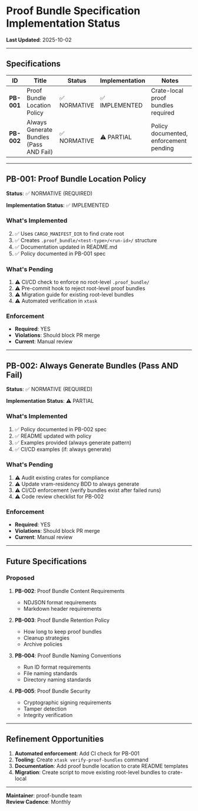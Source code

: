 # Proof Bundle Specification Implementation Status

**Last Updated**: 2025-10-02

---

## Specifications

| ID | Title | Status | Implementation | Notes |
|----|-------|--------|----------------|-------|
| **PB-001** | Proof Bundle Location Policy | ✅ NORMATIVE | ✅ IMPLEMENTED | Crate-local proof bundles required |
| **PB-002** | Always Generate Bundles (Pass AND Fail) | ✅ NORMATIVE | ⚠️ PARTIAL | Policy documented, enforcement pending |

---

## PB-001: Proof Bundle Location Policy

**Status**: ✅ NORMATIVE (REQUIRED)

**Implementation Status**: ✅ IMPLEMENTED

### What's Implemented

2. ✅ Uses `CARGO_MANIFEST_DIR` to find crate root
3. ✅ Creates `.proof_bundle/<test-type>/<run-id>/` structure
4. ✅ Documentation updated in README.md
5. ✅ Policy documented in PB-001 spec

### What's Pending

1. ⚠️ CI/CD check to enforce no root-level `.proof_bundle/`
2. ⚠️ Pre-commit hook to reject root-level proof bundles
3. ⚠️ Migration guide for existing root-level bundles
4. ⚠️ Automated verification in `xtask`

### Enforcement

- **Required**: YES
- **Violations**: Should block PR merge
- **Current**: Manual review

---

## PB-002: Always Generate Bundles (Pass AND Fail)

**Status**: ✅ NORMATIVE (REQUIRED)

**Implementation Status**: ⚠️ PARTIAL

### What's Implemented

1. ✅ Policy documented in PB-002 spec
2. ✅ README updated with policy
3. ✅ Examples provided (always generate pattern)
4. ✅ CI/CD examples (if: always generate)

### What's Pending

1. ⚠️ Audit existing crates for compliance
2. ⚠️ Update vram-residency BDD to always generate
3. ⚠️ CI/CD enforcement (verify bundles exist after failed runs)
4. ⚠️ Code review checklist for PB-002

### Enforcement

- **Required**: YES
- **Violations**: Should block PR merge
- **Current**: Manual review

---

## Future Specifications

### Proposed

1. **PB-002**: Proof Bundle Content Requirements
   - NDJSON format requirements
   - Markdown header requirements

2. **PB-003**: Proof Bundle Retention Policy
   - How long to keep proof bundles
   - Cleanup strategies
   - Archive policies

3. **PB-004**: Proof Bundle Naming Conventions
   - Run ID format requirements
   - File naming standards
   - Directory naming standards

4. **PB-005**: Proof Bundle Security
   - Cryptographic signing requirements
   - Tamper detection
   - Integrity verification

---

## Refinement Opportunities

1. **Automated enforcement**: Add CI check for PB-001
2. **Tooling**: Create `xtask verify-proof-bundles` command
3. **Documentation**: Add proof bundle location to crate README templates
4. **Migration**: Create script to move existing root-level bundles to crate-local

---

**Maintainer**: proof-bundle team  
**Review Cadence**: Monthly
